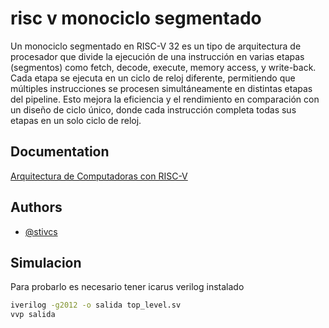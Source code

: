 
# risc v monociclo segmentado

Un monociclo segmentado en RISC-V 32 es un tipo de arquitectura de procesador que divide la ejecución de una instrucción en varias etapas (segmentos) como fetch, decode, execute, memory access, y write-back. Cada etapa se ejecuta en un ciclo de reloj diferente, permitiendo que múltiples instrucciones se procesen simultáneamente en distintas etapas del pipeline. Esto mejora la eficiencia y el rendimiento en comparación con un diseño de ciclo único, donde cada instrucción completa todas sus etapas en un solo ciclo de reloj.


## Documentation

[Arquitectura de Computadoras con RISC-V](https://editorial.utp.edu.co/ingenierias/arquitectura-de-computadoras-con-risc-v/)


## Authors

- [@stivcs](https://www.github.com/stivcs)

## Simulacion
Para probarlo es necesario tener icarus verilog instalado
```bash
iverilog -g2012 -o salida top_level.sv
vvp salida

